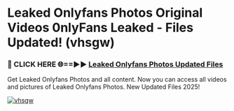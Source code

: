# Leaked Onlyfans Photos Original Videos 0nlyFans Leaked - Files Updated! (vhsgw)

<h3>🔴 CLICK HERE 🌐==►► <a href="https://tinyurl.com/2jnfzry5" rel="nofollow">Leaked Onlyfans Photos Updated Files</a></h3>

Get Leaked Onlyfans Photos and all content. Now you can access all videos and pictures of Leaked Onlyfans Photos. New Updated Files 2025!

[![vhsgw](https://i.imgur.com/GyGTBgg.gif)](https://tinyurl.com/2jnfzry5)
